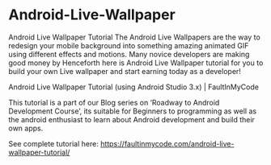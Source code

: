 # Android-Live-Wallpaper
Android Live Wallpaper Tutorial
The Android Live Wallpapers are the way to redesign your mobile background into something amazing animated GIF using different effects and motions. Many novice developers are making good money by Henceforth here is Android Live Wallpaper tutorial for you to build your own Live wallpaper and start earning today as a developer!

Android Live Wallpaper Tutorial (using Android Studio 3.x) | FaultInMyCode

This tutorial is a part of our Blog series on ‘Roadway to Android Development Course’, its suitable for Beginners to programming as well as the android enthusiast to learn about Android development and build their own apps.

See complete tutorial here: https://faultinmycode.com/android-live-wallpaper-tutorial/
